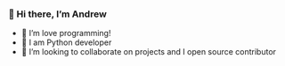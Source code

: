 ###  👋 Hi there, I’m Andrew
 
- 👀 I’m love programming! 
- 🌱 I am Python developer 
- 💞️ I’m looking to collaborate on projects and I open source contributor  

<!--
**FluckyGo/FluckyGO** is a ✨ _special_ ✨ repository because its `README.md` (this file) appears on your GitHub profile.

Here are some ideas to get you started:

- 🔭 I’m currently working on ...
- 🌱 I’m currently learning ...
- 👯 I’m looking to collaborate on ...
- 🤔 I’m looking for help with ...
- 💬 Ask me about ...
- 📫 How to reach me: ...
- 😄 Pronouns: ...
- ⚡ Fun fact: ...
-->
